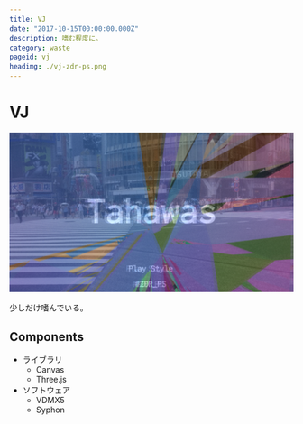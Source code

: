 ```yaml
---
title: VJ
date: "2017-10-15T00:00:00.000Z"
description: 嗜む程度に。
category: waste
pageid: vj
headimg: ./vj-zdr-ps.png
---
```


# VJ

!["2017年工大祭 Play Style"](./vj-zdr-ps.png)

少しだけ嗜んでいる。

## Components

- ライブラリ
  - Canvas
  - Three.js
- ソフトウェア
  - VDMX5
  - Syphon